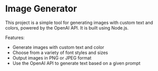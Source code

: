 # Image Generator

This project is a simple tool for generating images with custom text and colors, powered by the OpenAI API. It is built using Node.js.

Features:
- Generate images with custom text and color
- Choose from a variety of font styles and sizes
- Output images in PNG or JPEG format
- Use the OpenAI API to generate text based on a given prompt
